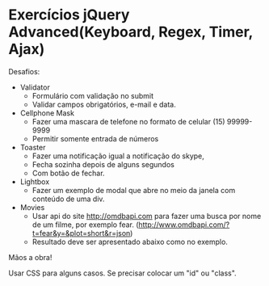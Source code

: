 # Exercícios jQuery Advanced(Keyboard, Regex, Timer, Ajax)

Desafios:
* Validator
    - Formulário com validação no submit
    - Validar campos obrigatórios, e-mail e data.
* Cellphone Mask
    - Fazer uma mascara de telefone no formato de celular (15) 99999-9999
    - Permitir somente entrada de números
* Toaster
    - Fazer uma notificação igual a notificação do skype,
    - Fecha sozinha depois de alguns segundos
    - Com botão de fechar.
* Lightbox
    - Fazer um exemplo de modal que abre no meio da janela com conteúdo de uma div.
* Movies
    - Usar api do site http://omdbapi.com para fazer uma busca por nome de um filme, por exemplo fear. (http://www.omdbapi.com/?t=fear&y=&plot=short&r=json)
    - Resultado deve ser apresentado abaixo como no exemplo.

Mãos a obra!

Usar CSS para alguns casos.
Se precisar colocar um "id" ou "class".
